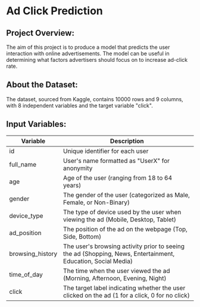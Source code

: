 # Ad Click Prediction
## Project Overview:
The aim of this project is to produce a model that predicts the user interaction with online advertisements. The model can be useful in determining what factors advertisers should focus on to increase ad-click rate.
## About the Dataset:
The dataset, sourced from Kaggle, contains 10000 rows and 9 columns, with 8 independent variables and the target variable "click".
## Input Variables:
|Variable|Description|
|-----|-----|
|id|Unique identifier for each user|
|full_name|User's name formatted as "UserX" for anonymity|
|age|Age of the user (ranging from 18 to 64 years)|
|gender|The gender of the user (categorized as Male, Female, or Non-Binary)|
|device_type|The type of device used by the user when viewing the ad (Mobile, Desktop, Tablet)|
|ad_position|The position of the ad on the webpage (Top, Side, Bottom)|
|browsing_history|The user's browsing activity prior to seeing the ad (Shopping, News, Entertainment, Education, Social Media)|
|time_of_day|The time when the user viewed the ad (Morning, Afternoon, Evening, Night)|
|click|The target label indicating whether the user clicked on the ad (1 for a click, 0 for no click)|
